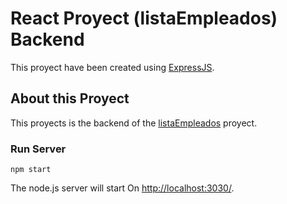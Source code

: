 # React Proyect (listaEmpleados) Backend

This proyect have been created using [ExpressJS](https://expressjs.com/).

## About this Proyect

This proyects is the backend of the [listaEmpleados](https://github.com/JDavidCS/listasEmpleados) proyect.

### Run Server
```
npm start
```
The node.js server will start On [http://localhost:3030/](http://localhost:3030/).
